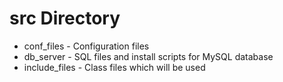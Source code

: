 src Directory
=============

* conf_files - Configuration files
* db_server - SQL files and install scripts for MySQL database
* include_files - Class files which will be used

